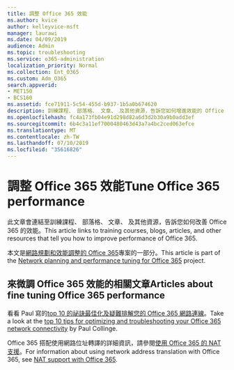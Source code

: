 ```yaml
---
title: 調整 Office 365 效能
ms.author: kvice
author: kelleyvice-msft
manager: laurawi
ms.date: 04/09/2019
audience: Admin
ms.topic: troubleshooting
ms.service: o365-administration
localization_priority: Normal
ms.collection: Ent_O365
ms.custom: Adm_O365
search.appverid:
- MET150
- BCS160
ms.assetid: fce71911-5c54-455d-b937-1b5a0b674620
description: 訓練課程、 部落格、 文章、 及其他資源，告訴您如何增進效能的 Office 365 的連結。
ms.openlocfilehash: fc4a173fb04e91d298d82a6d3d2b30a9b0add3ef
ms.sourcegitcommit: 6b4c3a11ef7000480463d43a7a4bc2ced063efce
ms.translationtype: MT
ms.contentlocale: zh-TW
ms.lasthandoff: 07/10/2019
ms.locfileid: "35616826"
---
```

# <a name="tune-office-365-performance"></a><span data-ttu-id="43a16-103">調整 Office 365 效能</span><span class="sxs-lookup"><span data-stu-id="43a16-103">Tune Office 365 performance</span></span>

<span data-ttu-id="43a16-104">此文章會連結至訓練課程、 部落格、 文章、 及其他資源，告訴您如何改善 Office 365 的效能。</span><span class="sxs-lookup"><span data-stu-id="43a16-104">This article links to training courses, blogs, articles, and other resources that tell you how to improve performance of Office 365.</span></span>
  
<span data-ttu-id="43a16-105">本文是[網路規劃和效能調整的 Office 365](https://aka.ms/tune)專案的一部分。</span><span class="sxs-lookup"><span data-stu-id="43a16-105">This article is part of the [Network planning and performance tuning for Office 365](https://aka.ms/tune) project.</span></span>
   
## <a name="articles-about-fine-tuning-office-365-performance"></a><span data-ttu-id="43a16-106">來微調 Office 365 效能的相關文章</span><span class="sxs-lookup"><span data-stu-id="43a16-106">Articles about fine tuning Office 365 performance</span></span>

<span data-ttu-id="43a16-107">看看 Paul 寫的[top 10 的祕訣最佳化及疑難排解您的 Office 365 網路連線](https://blogs.technet.com/b/onthewire/archive/2014/06/18/top-10-tips-for-optimising-amp-troubleshooting-your-office-365-network-connectivity.aspx)。</span><span class="sxs-lookup"><span data-stu-id="43a16-107">Take a look at the [top 10 tips for optimizing and troubleshooting your Office 365 network connectivity](https://blogs.technet.com/b/onthewire/archive/2014/06/18/top-10-tips-for-optimising-amp-troubleshooting-your-office-365-network-connectivity.aspx) by Paul Collinge.</span></span> 
  
<span data-ttu-id="43a16-108">Office 365 搭配使用網路位址轉譯的詳細資訊，請參閱[使用 Office 365 的 NAT 支援](nat-support-with-office-365.md)。</span><span class="sxs-lookup"><span data-stu-id="43a16-108">For information about using network address translation with Office 365, see [NAT support with Office 365](nat-support-with-office-365.md).</span></span>
  


